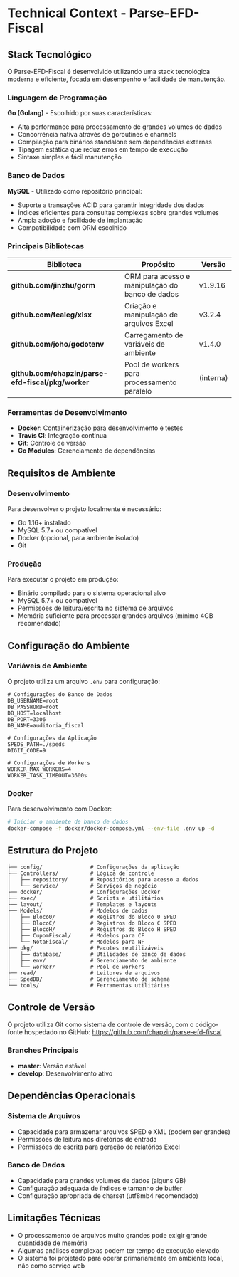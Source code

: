 # Technical Context - Parse-EFD-Fiscal

## Stack Tecnológico

O Parse-EFD-Fiscal é desenvolvido utilizando uma stack tecnológica moderna e eficiente, focada em desempenho e facilidade de manutenção.

### Linguagem de Programação

**Go (Golang)** - Escolhido por suas características:
- Alta performance para processamento de grandes volumes de dados
- Concorrência nativa através de goroutines e channels
- Compilação para binários standalone sem dependências externas
- Tipagem estática que reduz erros em tempo de execução
- Sintaxe simples e fácil manutenção

### Banco de Dados

**MySQL** - Utilizado como repositório principal:
- Suporte a transações ACID para garantir integridade dos dados
- Índices eficientes para consultas complexas sobre grandes volumes
- Ampla adoção e facilidade de implantação
- Compatibilidade com ORM escolhido

### Principais Bibliotecas

| Biblioteca | Propósito | Versão |
|------------|-----------|--------|
| **github.com/jinzhu/gorm** | ORM para acesso e manipulação do banco de dados | v1.9.16 |
| **github.com/tealeg/xlsx** | Criação e manipulação de arquivos Excel | v3.2.4 |
| **github.com/joho/godotenv** | Carregamento de variáveis de ambiente | v1.4.0 |
| **github.com/chapzin/parse-efd-fiscal/pkg/worker** | Pool de workers para processamento paralelo | (interna) |

### Ferramentas de Desenvolvimento

- **Docker**: Containerização para desenvolvimento e testes
- **Travis CI**: Integração contínua
- **Git**: Controle de versão
- **Go Modules**: Gerenciamento de dependências

## Requisitos de Ambiente

### Desenvolvimento

Para desenvolver o projeto localmente é necessário:

- Go 1.16+ instalado
- MySQL 5.7+ ou compatível
- Docker (opcional, para ambiente isolado)
- Git

### Produção

Para executar o projeto em produção:

- Binário compilado para o sistema operacional alvo
- MySQL 5.7+ ou compatível
- Permissões de leitura/escrita no sistema de arquivos
- Memória suficiente para processar grandes arquivos (mínimo 4GB recomendado)

## Configuração do Ambiente

### Variáveis de Ambiente

O projeto utiliza um arquivo `.env` para configuração:

```dotenv
# Configurações do Banco de Dados
DB_USERNAME=root
DB_PASSWORD=root
DB_HOST=localhost
DB_PORT=3306
DB_NAME=auditoria_fiscal

# Configurações da Aplicação
SPEDS_PATH=./speds
DIGIT_CODE=9

# Configurações de Workers
WORKER_MAX_WORKERS=4
WORKER_TASK_TIMEOUT=3600s
```

### Docker

Para desenvolvimento com Docker:

```bash
# Iniciar o ambiente de banco de dados
docker-compose -f docker/docker-compose.yml --env-file .env up -d
```

## Estrutura do Projeto

```
├── config/               # Configurações da aplicação
├── Controllers/          # Lógica de controle
│   ├── repository/       # Repositórios para acesso a dados
│   └── service/          # Serviços de negócio  
├── docker/               # Configurações Docker
├── exec/                 # Scripts e utilitários
├── layout/               # Templates e layouts
├── Models/               # Modelos de dados
│   ├── Bloco0/           # Registros do Bloco 0 SPED
│   ├── BlocoC/           # Registros do Bloco C SPED
│   ├── BlocoH/           # Registros do Bloco H SPED
│   ├── CupomFiscal/      # Modelos para CF
│   └── NotaFiscal/       # Modelos para NF
├── pkg/                  # Pacotes reutilizáveis
│   ├── database/         # Utilidades de banco de dados
│   ├── env/              # Gerenciamento de ambiente
│   └── worker/           # Pool de workers
├── read/                 # Leitores de arquivos
├── SpedDB/               # Gerenciamento de schema
└── tools/                # Ferramentas utilitárias
```

## Controle de Versão

O projeto utiliza Git como sistema de controle de versão, com o código-fonte hospedado no GitHub: https://github.com/chapzin/parse-efd-fiscal

### Branches Principais

- **master**: Versão estável
- **develop**: Desenvolvimento ativo

## Dependências Operacionais

### Sistema de Arquivos

- Capacidade para armazenar arquivos SPED e XML (podem ser grandes)
- Permissões de leitura nos diretórios de entrada
- Permissões de escrita para geração de relatórios Excel

### Banco de Dados

- Capacidade para grandes volumes de dados (alguns GB)
- Configuração adequada de índices e tamanho de buffer
- Configuração apropriada de charset (utf8mb4 recomendado)

## Limitações Técnicas

- O processamento de arquivos muito grandes pode exigir grande quantidade de memória
- Algumas análises complexas podem ter tempo de execução elevado
- O sistema foi projetado para operar primariamente em ambiente local, não como serviço web 